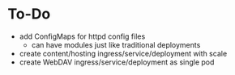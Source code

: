 # To-Do
- add ConfigMaps for httpd config files
    - can have modules just like traditional deployments
- create content/hosting ingress/service/deployment with scale
- create WebDAV ingress/service/deployment as single pod 
